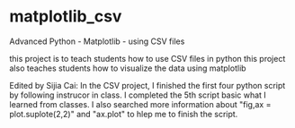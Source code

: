 # matplotlib_csv
Advanced Python - Matplotlib - using CSV files

this project is to teach students how to use CSV files in python
this project also teaches students how to visualize the data using matplotlib

Edited by Sijia Cai:
In the CSV project, I finished the first four python script by following instrucor in class.
I completed the 5th script basic what I learned from classes. I also searched more information about "fig,ax = plot.suplote(2,2)"
and "ax.plot" to hlep me to finish the script.

